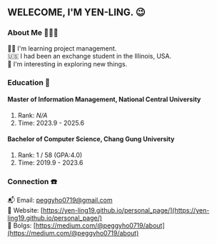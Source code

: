 ## WELECOME, I'M YEN-LING. 😉


### About Me 👩🏻‍💼

💪🏻 I'm learning project management. <br/>
🇺🇸 I had been an exchange student in the Illinois, USA. <br/>
🌟 I'm interesting in exploring new things.


### Education 📖

#### Master of Information Management, National Central University
1. Rank: *N/A*
2. Time: 2023.9 - 2025.6

#### Bachelor of Computer Science, Chang Gung University
1. Rank: 1 / 58 (GPA:4.0)
2. Time: 2019.9 - 2023.6


### Connection ☎️
📬 Email: [peggyho0719@gmail.com](mailto:peggyho0719@gmail.com) <br/>
🏡 Website: [https://yen-ling19.github.io/personal_page/](https://yen-ling19.github.io/personal_page/) <br/>
🎨️ Bolgs: [https://medium.com/@peggyho0719/about](https://medium.com/@peggyho0719/about)


<!-- ![Anurag's github stats](https://github-readme-stats.vercel.app/api?username=Yen-Ling19&theme=tokyonight) -->
<!-- ![Top Langs](https://github-readme-stats.vercel.app/api/top-langs/?username=Yen-Ling19&layout=compact&theme=tokyonight) -->
